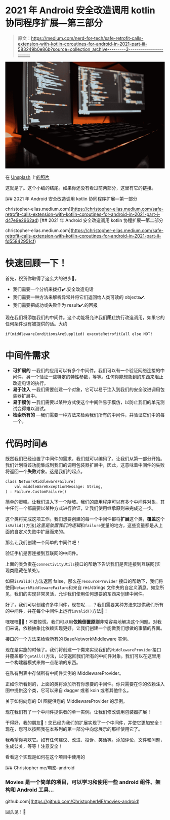 # 2021 年 Android 安全改造调用 kotlin 协同程序扩展—第三部分

> 原文：<https://medium.com/nerd-for-tech/safe-retrofit-calls-extension-with-kotlin-coroutines-for-android-in-2021-part-iii-583249b0e86b?source=collection_archive---------3----------------------->

![](img/ae7cee4861952fceedb224c4061c31cf.png)

在 [Unsplash](https://unsplash.com?utm_source=medium&utm_medium=referral) 上[的照片](https://unsplash.com/@ffstop?utm_source=medium&utm_medium=referral)

这就是了。这个小编的结尾。如果你还没有看过前两部分，这里有它的链接。

[](https://christopher-elias.medium.com/safe-retrofit-calls-extension-with-kotlin-coroutines-for-android-in-2021-part-i-d47e9e2962ad) [## 2021 年 Android 安全改造调用 kotlin 协同程序扩展—第一部分

christopher-elias.medium.com](https://christopher-elias.medium.com/safe-retrofit-calls-extension-with-kotlin-coroutines-for-android-in-2021-part-i-d47e9e2962ad) [](https://christopher-elias.medium.com/safe-retrofit-calls-extension-with-kotlin-coroutines-for-android-in-2021-part-ii-fd55842951cf) [## 2021 年 Android 安全改造调用 kotlin 协程扩展—第二部分

christopher-elias.medium.com](https://christopher-elias.medium.com/safe-retrofit-calls-extension-with-kotlin-coroutines-for-android-in-2021-part-ii-fd55842951cf) 

# 快速回顾一下！

首先，祝贺你取得了这么大的进步👏。

*   我们需要一个分机来拨打✔️.安全改造电话
*   我们需要一种方法来解析异常并将它们返回给人类可读的 objects✔️.
*   我们需要把成功或失败作为 result✔️.的回报

现在我们将添加我们的中间件。这个功能将允许我们**阻止**执行改造调用，如果它的任何条件没有被提供的话。大约

```
if(middlewareConditionsAreSupplied) executeRetrofitCall else NOT!
```

# 中间件需求

*   **可扩展的** —我们的应用可以有多个中间件。我们可以有一个验证网络连接的中间件，另一个验证一些特定的特性参数，等等。任何你能想象到的东西来阻止改造电话的执行。
*   **易于注入** —我们需要创建一个对象，它可以易于注入到我们的安全改进调用包装器扩展中。
*   **易于模仿** —我们需要以某种方式使这个中间件易于模仿，以防止我们的单元测试变得难以测试。
*   **检索所有的** —我们需要一种方法来检索我们所有的中间件，并验证它们中的每一个。

# 代码时间🔥

既然我们已经设置了中间件的需求，我们就可以编码了。让我们从第一部分开始。我们计划将该功能集成到我们的调用包装器扩展中，因此，这意味着中间件的失败将返回一个**失败**对象。这是我们的起点。

```
class NetworkMiddlewareFailure(
    val middleWareExceptionMessage: String,
) : Failure.CustomFailure()
```

简单的蛋糕。让我们进入下一个陡坡。我们的应用程序可以有多个中间件对象，其中任何一个都需要以某种方式进行验证，让我们使用继承原则来完成这一步。

这个类将完成这项工作。我们想要创建的每一个中间件都将**扩展**这个类，**覆盖**这个`isValid()`方法(*这里是放置我们的逻辑*和`failure`变量的地方，这些变量都是从上面的自定义失败中扩展而来的。

那么让我们创建一个简单的中间件吧！

验证手机是否连接到互联网的中间件。

上面的类负责在`connectivityUtils`接口的帮助下告诉我们是否连接到互联网(实现类隐藏在某处)。

如果`isValid()`方法返回 false，那么在`resourceProvider` 接口的帮助下，我们将使用`NetworkMiddlewareFailure`和来自 res/strings 文件夹的自定义消息。如您所见，我们的实现非常灵活，允许我们使用任何想要的东西来创建中间件。

好了，我们可以创建许多中间件，现在呢……？我们需要某种方法来提供我们所有的中间件，并在每个中间件上运行`isValid()`方法🤯！

嘿嘿嘿👊💥！不要惊慌。我们可以用**依赖倒置原则**非常容易地解决这个问题。对我们来说，依赖抽象比依赖实现更好。让我们创建一个能做我们想做的事情的界面。

接口的一个方法来检索所有的 BaseNetworkMiddleware 实例。

现在是实施的时候了。我们将创建一个类来实现我们的`MiddlewareProvider`接口并覆盖那个`getAll()`方法，以便返回我们所有的中间件对象。我们可以在这里用一个构建器模式来做一点花哨的东西。

在私有列表中存储所有中间件实例的 MiddlewareProvider。

正如你所看到的，上面的类将添加所有你想要的中间件。你只需要在你的依赖注入图中提供这个类，它可以来自 dagger 或者 koin 或者其他什么。

关于如何向您的 DI 图提供您的 MiddlewareProvider 的示例。

现在我们有了一个中间件提供者的单一实例。让我们修改调用包装器扩展！

干得好，我的朋友👏！您已经为我们的扩展实现了一个中间件，并使它更加安全！现在，您可以按照我在本系列的第一部分中向您展示的那样使用它了。

我希望你喜欢它。如有任何建议、改进、投诉、笑话等。添加评论，文件和问题，生成公关，等等！注意安全！

看看这个实现是如何在这个项目中使用的

[](https://github.com/ChristopherME/movies-android) [## Christopher me/电影-android

### Movies 是一个简单的项目，可以学习和使用一些 android 组件、架构和 Android 工具…

github.com](https://github.com/ChristopherME/movies-android) 

回头见！👋